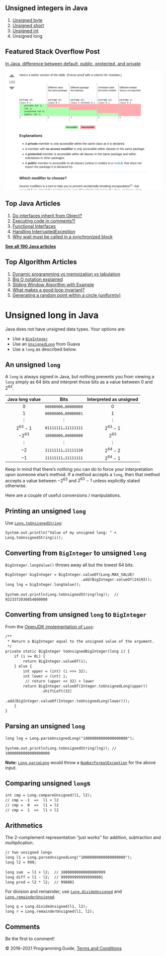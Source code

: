 <span class="underline"></span>

<span class="underline"></span>

Unsigned integers in Java
-------------------------

1.  [Unsigned byte](unsigned-byte.html)
2.  [Unsigned short](unsigned-short.html)
3.  [Unsigned int](unsigned-int.html)
4.  Unsigned long

Featured Stack Overflow Post
----------------------------

[In Java, difference between default, public, protected, and private](https://stackoverflow.com/a/33627846/276052)  
  
[<img src="../images/so-featured-33627846.png" alt="StackOverflow screenshot thumbnail" class="screenshot" />](https://stackoverflow.com/a/33627846/276052)

<span class="underline"></span>

Top Java Articles
-----------------

1.  [Do interfaces inherit from Object?](do-interfaces-inherit-from-object.html)
2.  [Executing code in comments?!](executing-code-in-comments.html)
3.  [Functional Interfaces](functional-interfaces.html)
4.  [Handling InterruptedException](handling-interrupted-exceptions.html)
5.  [Why wait must be called in a synchronized block](why-wait-must-be-in-synchronized.html)

[**See all 190 Java articles**](index.html)

Top Algorithm Articles
----------------------

1.  [Dynamic programming vs memoization vs tabulation](../dynamic-programming-vs-memoization-vs-tabulation.html)
2.  [Big O notation explained](../big-o-notation-explained.html)
3.  [Sliding Window Algorithm with Example](../sliding-window-example.html)
4.  [What makes a good loop invariant?](../what-makes-a-good-loop-invariant.html)
5.  [Generating a random point within a circle (uniformly)](../random-point-within-circle.html)

Unsigned long in Java
=====================

Java does not have unsigned data types. Your options are:

-   Use a [`BigInteger`](https://docs.oracle.com/javase/8/docs/api/java/math/BigInteger.html)
-   Use an [`UnsignedLong`](https://guava.dev/releases/20.0/api/docs/com/google/common/primitives/UnsignedLong.html) from Guava
-   Use a `long` as described below.

An unsigned `long`
------------------

A `long` is always signed in Java, but nothing prevents you from viewing a `long` simply as 64 bits and interpret those bits as a value between 0 and 2<sup>64</sup>.

<table><thead><tr class="header"><th style="text-align: center;">Java long value</th><th style="text-align: center;">Bits</th><th style="text-align: center;">Interpreted as unsigned</th></tr></thead><tbody><tr class="odd"><td style="text-align: center;">0</td><td style="text-align: center;"><code>00000000…00000000</code></td><td style="text-align: center;">0</td></tr><tr class="even"><td style="text-align: center;">1</td><td style="text-align: center;"><code>00000000…00000001</code></td><td style="text-align: center;">1</td></tr><tr class="odd"><td style="text-align: center;">⋮</td><td style="text-align: center;">⋮</td><td style="text-align: center;">⋮</td></tr><tr class="even"><td style="text-align: center;">2<sup>63</sup> − 1</td><td style="text-align: center;"><code>01111111…11111111</code></td><td style="text-align: center;">2<sup>63</sup> − 1</td></tr><tr class="odd"><td style="text-align: center;">−2<sup>63</sup></td><td style="text-align: center;"><code>10000000…00000000</code></td><td style="text-align: center;">2<sup>63</sup></td></tr><tr class="even"><td style="text-align: center;">⋮</td><td style="text-align: center;">⋮</td><td style="text-align: center;">⋮</td></tr><tr class="odd"><td style="text-align: center;">−2</td><td style="text-align: center;"><code>11111111…11111110</code></td><td style="text-align: center;">2<sup>64</sup> − 2</td></tr><tr class="even"><td style="text-align: center;">−1</td><td style="text-align: center;"><code>11111111…11111111</code></td><td style="text-align: center;">2<sup>64</sup> − 1</td></tr></tbody></table>

Keep in mind that there’s nothing you can do to force your interpretation upon someone else’s method. If a method accepts a `long`, then that method accepts a value between −2<sup>63</sup> and <span class="nowrap">2<sup>63</sup> − 1</span> unless explicitly stated otherwise.

Here are a couple of useful conversions / manipulations.

Printing an unsigned `long`
---------------------------

Use [`Long.toUnsignedString`](https://docs.oracle.com/javase/8/docs/api/java/lang/Long.html#toUnsignedString-long-):

    System.out.println("Value of my unsigned long: " + Long.toUnsignedString(i));

Converting from `BigInteger` to unsigned `long`
-----------------------------------------------

`BigInteger.longValue()` throws away all but the lowest 64 bits.

    BigInteger bigInteger = BigInteger.valueOf(Long.MAX_VALUE)
                                      .add(BigInteger.valueOf(24193));
    long lng = bigInteger.longValue();

    System.out.println(Long.toUnsignedString(lng));  // 9223372036854800000

Converting from unsigned `long` to `BigInteger`
-----------------------------------------------

From the [OpenJDK implementation of `Long`](https://github.com/AdoptOpenJDK/openjdk-jdk11/blob/master/src/java.base/share/classes/java/lang/Long.java#L241):

    /**
     * Return a BigInteger equal to the unsigned value of the argument.
     */
    private static BigInteger toUnsignedBigInteger(long i) {
        if (i >= 0L) {
            return BigInteger.valueOf(i);
        } else {
            int upper = (int) (i >>> 32);
            int lower = (int) i;
             // return (upper << 32) + lower
            return BigInteger.valueOf(Integer.toUnsignedLong(upper))
                    .shiftLeft(32)
                    .add(BigInteger.valueOf(Integer.toUnsignedLong(lower)));
        }
    }

Parsing an unsigned `long`
--------------------------

    long lng = Long.parseUnsignedLong("10000000000000000000");

    System.out.println(Long.toUnsignedString(lng)); // 10000000000000000000

**Note:** [`Long.parseLong`](https://docs.oracle.com/javase/8/docs/api/java/lang/Long.html#parseLong-java.lang.String-) would throw a [`NumberFormatException`](https://docs.oracle.com/javase/8/docs/api/java/lang/NumberFormatException.html) for the above input.

Comparing unsigned `long`s
--------------------------

    int cmp = Long.compareUnsigned(l1, l2);
    // cmp = -1  =>  l1 < l2
    // cmp =  0  =>  l1 = l2
    // cmp =  1  =>  l1 > l2

Arithmetics
-----------

The 2-complement representation “just works” for addition, subtraction and multiplication.

    // two unsigned longs
    long l1 = Long.parseUnsignedLong("10000000000000000000");
    long l2 = 999;

    long sum  = l1 + l2;  // 10000000000000000999
    long diff = l1 - l2;  // 9999999999999999001
    long prod = l2 * l2;  // 998001

For division and remainder, use [`Long.divideUnsigned`](https://docs.oracle.com/javase/8/docs/api/java/lang/Long.html#divideUnsigned-long-long-) and [`Long.remainderUnsigned`](https://docs.oracle.com/javase/8/docs/api/java/lang/Long.html#remainderUnsigned-long-long-).

    long q = Long.divideUnsigned(l1, l2);
    long r = Long.remainderUnsigned(l1, l2);

Comments
--------

Be the first to comment!

© 2016–2021 Programming.Guide, [Terms and Conditions](../terms-and-conditions.html)
